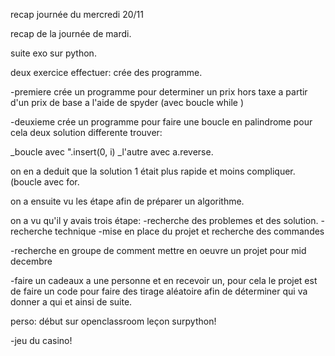 recap journée du mercredi 20/11

recap de la journée de mardi.

suite exo sur python.

deux exercice effectuer: crée des programme.

-premiere crée un programme pour determiner un prix hors taxe a partir d'un prix de base a l'aide de spyder 
(avec boucle while )

-deuxieme crée un programme pour faire une boucle en palindrome pour cela deux solution differente trouver:

_boucle avec ".insert(0, i) 
_l'autre avec a.reverse.

on en a deduit que la solution 1 était plus rapide et moins compliquer.
(boucle avec for.

on a ensuite vu les étape afin de préparer un algorithme.

on a vu qu'il y avais trois étape:
-recherche des problemes et des solution.
-recherche technique 
-mise en place du projet et recherche des commandes

-recherche en groupe de comment mettre en oeuvre un projet pour mid decembre 

-faire un cadeaux a une personne et en recevoir un, pour cela le projet est de faire un code pour faire des tirage aléatoire afin de déterminer qui va donner a qui et ainsi de suite.

perso: début sur openclassroom leçon surpython!

-jeu du casino!
